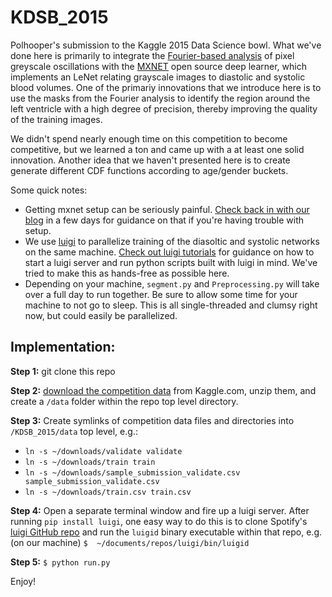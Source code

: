 # KDSB_2015
Polhooper's submission to the Kaggle 2015 Data Science bowl. What we've done here is primarily to integrate the [Fourier-based analysis](https://www.kaggle.com/c/second-annual-data-science-bowl/details/fourier-based-tutorial) of pixel greyscale oscillations with the [MXNET](https://github.com/dmlc/mxnet/tree/master/example/kaggle-ndsb2) open source deep learner, which implements an LeNet relating grayscale images to diastolic and systolic blood volumes. One of the primariy innovations that we introduce here is to use the masks from the Fourier analysis to identify the region around the left ventricle with a high degree of precision, thereby improving the quality of the training images. 

We didn't spend nearly enough time on this competition to become competitive, but we learned a ton and came up with a at least one solid innovation. Another idea that we haven't presented here is to create generate different CDF functions according to age/gender buckets. 

Some quick notes: 
* Getting mxnet setup can be seriously painful. [Check back in with our blog](blog.polhooper.com) in a few days for guidance on that if you're having trouble with setup. 
* We use [luigi](https://pypi.python.org/pypi/luigi) to parallelize training of the diasoltic and systolic networks on the same machine. [Check out luigi tutorials](http://help.mortardata.com/technologies/luigi/first_luigi_script) for guidance on how to start a luigi server and run python scripts built with luigi in mind. We've tried to make this as hands-free as possible here. 
* Depending on your machine, `segment.py` and `Preprocessing.py` will take over a full day to run together. Be sure to allow some time for your machine to not go to sleep. This is all single-threaded and clumsy right now, but could easily be parallelized. 

## Implementation: ##

**Step 1:** git clone this repo 

**Step 2:** [download the competition data](https://www.kaggle.com/c/second-annual-data-science-bowl) from Kaggle.com, unzip them, and create a `/data` folder within the repo top level directory.   

**Step 3:** Create symlinks of competition data files and directories into `/KDSB_2015/data` top level, e.g.: 
* `ln -s ~/downloads/validate validate`
* `ln -s ~/downloads/train train`
* `ln -s ~/downloads/sample_submission_validate.csv sample_submission_validate.csv`
* `ln -s ~/downloads/train.csv train.csv`

**Step 4:** Open a separate terminal window and fire up a luigi server. After running `pip install luigi`, one easy way to do this is to clone Spotify's [luigi GitHub repo](https://github.com/spotify/luigi) and run the `luigid` binary executable within that repo, e.g. (on our machine) `$  ~/documents/repos/luigi/bin/luigid`

**Step 5:** `$ python run.py` 

Enjoy!
